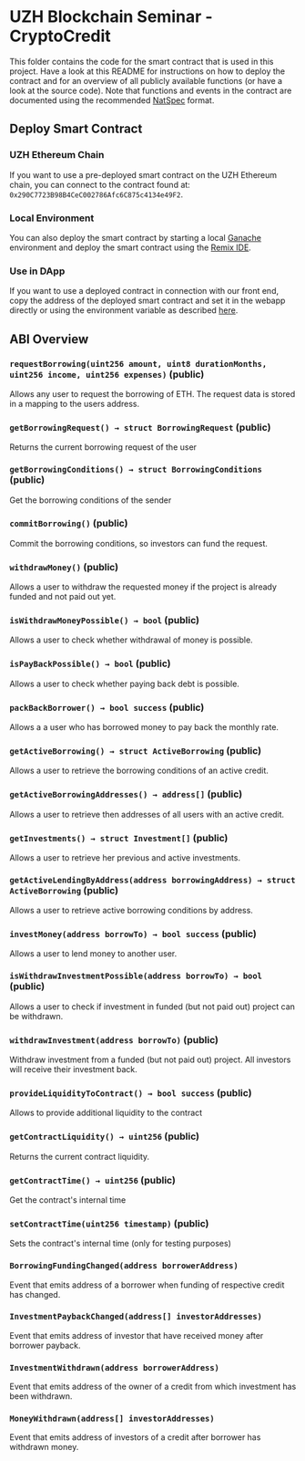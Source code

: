 # UZH Blockchain Seminar - CryptoCredit

This folder contains the code for the smart contract that is used in this project. Have a look at this README for instructions on how to deploy the contract and for an overview of all publicly available functions (or have a look at the source code). Note that functions and events in the contract are documented using the recommended [NatSpec](https://docs.soliditylang.org/en/v0.8.10/natspec-format.html) format.

## Deploy Smart Contract
### UZH Ethereum Chain
If you want to use a pre-deployed smart contract on the UZH Ethereum chain, you can connect to the contract found at: `0x290C7723B98B4CeC002786Afc6C875c4134e49F2`.

### Local Environment
You can also deploy the smart contract by starting a local [Ganache](https://www.trufflesuite.com/ganache/) environment and deploy the smart contract using the [Remix IDE](https://remix.ethereum.org/). 

### Use in DApp
If you want to use a deployed contract in connection with our front end, copy the address of the deployed smart contract and set it in the webapp directly or using the environment variable as described [here](https://github.com/slvnwhrl/blockchain-programming-uzh/tree/main/uzh-bc-dapp#using-dev-server).


## ABI Overview

### `requestBorrowing(uint256 amount, uint8 durationMonths, uint256 income, uint256 expenses)` (public)

Allows any user to request the borrowing of ETH. The request data is stored in a mapping to the users address.




### `getBorrowingRequest() → struct BorrowingRequest` (public)

Returns the current borrowing request of the user




### `getBorrowingConditions() → struct BorrowingConditions` (public)

Get the borrowing conditions of the sender




### `commitBorrowing()` (public)

Commit the borrowing conditions, so investors can fund the request.



### `withdrawMoney()` (public)

Allows a user to withdraw the requested money if the project is already funded and not paid out yet.



### `isWithdrawMoneyPossible() → bool` (public)

Allows a user to check whether withdrawal of money is possible.




### `isPayBackPossible() → bool` (public)

Allows a user to check whether paying back debt is possible.




### `packBackBorrower() → bool success` (public)

Allows a a user who has borrowed money to pay back the monthly rate.




### `getActiveBorrowing() → struct ActiveBorrowing` (public)

Allows a user to retrieve the borrowing conditions of an active credit.




### `getActiveBorrowingAddresses() → address[]` (public)

 Allows a user to retrieve then addresses of all users with an active credit.




### `getInvestments() → struct Investment[]` (public)

Allows a user to retrieve her previous and active investments.




### `getActiveLendingByAddress(address borrowingAddress) → struct ActiveBorrowing` (public)

Allows a user to retrieve active borrowing conditions by address.




### `investMoney(address borrowTo) → bool success` (public)

Allows a user to lend money to another user.




### `isWithdrawInvestmentPossible(address borrowTo) → bool` (public)

Allows a user to check if investment in funded (but not paid out) project can be withdrawn.




### `withdrawInvestment(address borrowTo)` (public)

Withdraw investment from a funded (but not paid out) project. All investors will receive their investment back.




### `provideLiquidityToContract() → bool success` (public)

Allows to provide additional liquidity to the contract




### `getContractLiquidity() → uint256` (public)

Returns the current contract liquidity.




### `getContractTime() → uint256` (public)

Get the contract's internal time




### `setContractTime(uint256 timestamp)` (public)

Sets the contract's internal time (only for testing purposes)




### `BorrowingFundingChanged(address borrowerAddress)`

Event that emits address of a borrower when funding of respective credit has changed.



### `InvestmentPaybackChanged(address[] investorAddresses)`

Event that emits address of investor that have received money after borrower payback.



### `InvestmentWithdrawn(address borrowerAddress)`

Event that emits address of the owner of a credit from which investment has been withdrawn.



### `MoneyWithdrawn(address[] investorAddresses)`

Event that emits address of investors of a credit after borrower has withdrawn money.





